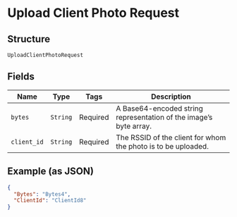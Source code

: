 
# Upload Client Photo Request

## Structure

`UploadClientPhotoRequest`

## Fields

| Name | Type | Tags | Description |
|  --- | --- | --- | --- |
| `bytes` | `String` | Required | A Base64-encoded string representation of the image’s byte array. |
| `client_id` | `String` | Required | The RSSID of the client for whom the photo is to be uploaded. |

## Example (as JSON)

```json
{
  "Bytes": "Bytes4",
  "ClientId": "ClientId8"
}
```

